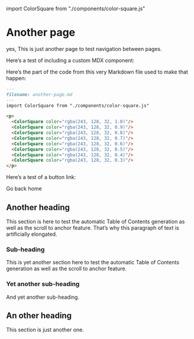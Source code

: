 import ColorSquare from "./components/color-square.js"

# Another page

yes, This is just another page to test navigation between pages.

Here’s a test of including a custom MDX component:

<p>
  <ColorSquare color="rgba(243, 128, 32, 1.0)"/>
  <ColorSquare color="rgba(243, 128, 32, 0.9)"/>
  <ColorSquare color="rgba(243, 128, 32, 0.8)"/>
  <ColorSquare color="rgba(243, 128, 32, 0.7)"/>
  <ColorSquare color="rgba(243, 128, 32, 0.6)"/>
  <ColorSquare color="rgba(243, 128, 32, 0.5)"/>
  <ColorSquare color="rgba(243, 128, 32, 0.4)"/>
  <ColorSquare color="rgba(243, 128, 32, 0.3)"/>
</p>

Here’s the part of the code from this very Markdown file used to make that happen:

```md
---
filename: another-page.md
---
import ColorSquare from "./components/color-square.js"

<p>
  <ColorSquare color="rgba(243, 128, 32, 1.0)"/>
  <ColorSquare color="rgba(243, 128, 32, 0.9)"/>
  <ColorSquare color="rgba(243, 128, 32, 0.8)"/>
  <ColorSquare color="rgba(243, 128, 32, 0.7)"/>
  <ColorSquare color="rgba(243, 128, 32, 0.6)"/>
  <ColorSquare color="rgba(243, 128, 32, 0.5)"/>
  <ColorSquare color="rgba(243, 128, 32, 0.4)"/>
  <ColorSquare color="rgba(243, 128, 32, 0.3)"/>
</p>
```

Here’s a test of a button link:

<Link className="Button Button-is-docs-primary" to="/">Go back home</Link>

## Another heading

This section is here to test the automatic Table of Contents generation as well as the scroll to anchor feature. That’s why this paragraph of text is artificially elongated.

### Sub-heading

This is yet another section here to test the automatic Table of Contents generation as well as the scroll to anchor feature.

### Yet another sub-heading

And yet another sub-heading.

## An other heading

This section is just another one.
